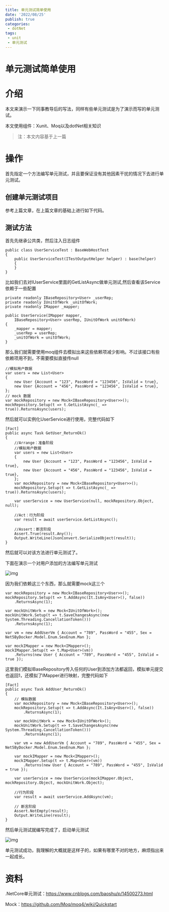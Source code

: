 ```yaml
---
title: 单元测试简单使用
date: '2022/08/25'
publish: true
categories:
 - dotNet
tags:
 - unit
 - 单元测试
---
```

# 单元测试简单使用

# 介绍

本文来演示一下同事教导后的写法，同样有些单元测试是为了演示而写的单元测试。

本文使用组件：Xunit、Moq以及dotNet相关知识

>  注：本文内容基于上一篇

# 操作

首先指定一个方法编写单元测试，并且要保证没有其他因素干扰的情况下去进行单元测试。

## 创建单元测试项目

参考上篇文章，在上篇文章的基础上进行如下代码。

## 测试方法

首先先继承公共类，然后注入日志组件

```
public class UserServiceTest : BaseWebHostTest
{
    public UserServiceTest(ITestOutputHelper helper) : base(helper)
    {
    }
}
```

比如我们去对IUserService里面的GetListAsync做单元测试,然后查看该Service依赖于一些配置

```
private readonly IBaseRepository<User> _userRep;
private readonly IUnitOfWork _unitOfWork;
private readonly IMapper _mapper;

public UserService(IMapper mapper,
    IBaseRepository<User> userRep, IUnitOfWork unitOfWork)
{
    _mapper = mapper;
    _userRep = userRep;
    _unitOfWork = unitOfWork;
}
```

那么我们就需要使用moq组件去模拟出来这些依赖项减少影响。不过该接口有些依赖项用不到，不需要模拟直接传null

```
//模拟用户数据
var users = new List<User>
{
    new User {Account = "123", PassWord = "123456", IsValid = true},
    new User {Account = "456", PassWord = "123456", IsValid = true},
};
// mock 数据
var mockRepository = new Mock<IBaseRepository<User>>();
mockRepository.Setup(t => t.GetListAsync(_ => true)).ReturnsAsync(users);
```

然后就可以实例化UserService进行使用，完整代码如下

```
[Fact]
public async Task GetUser_ReturnOk()
{
    //Arrange：准备阶段
    //模拟用户数据
    var users = new List<User>
    {
        new User {Account = "123", PassWord = "123456", IsValid = true},
        new User {Account = "456", PassWord = "123456", IsValid = true},
    };
    var mockRepository = new Mock<IBaseRepository<User>>();
    mockRepository.Setup(t => t.GetListAsync(_ => true)).ReturnsAsync(users);

    var userService = new UserService(null, mockRepository.Object, null);

    //Act：行为阶段
    var result = await userService.GetListAsync();

    //Assert：断言阶段
    Assert.True(result.Any());
    Output.WriteLine(JsonConvert.SerializeObject(result));
}
```

然后就可以对该方法进行单元测试了。



下面在演示一个对用户添加的方法编写单元测试

![img](https://gitee.com/AZRNG/picture-storage/raw/master/kbms/1631975072340-e40ce55e-c83a-45f7-9213-00374223b06c.png)

因为我们依赖这三个东西，那么就需要mock这三个

```
var mockRepository = new Mock<IBaseRepository<User>>();
mockRepository.Setup(t => t.AddAsync(It.IsAny<User>(), false))
    .ReturnsAsync(1);

var mockUnitWork = new Mock<IUnitOfWork>();
mockUnitWork.Setup(t => t.SaveChangesAsync(new System.Threading.CancellationToken()))
    .ReturnsAsync(1);

var vm = new AddUserVm { Account = "789", PassWord = "455", Sex = Net5ByDocker.Model.Enum.SexEnum.Man };

var mockIMapper = new Mock<IMapper>();
mockIMapper.Setup(t => t.Map<User>(vm))
    .Returns(new User { Account = "789", PassWord = "455", IsValid = true });
```

这里我们模拟IBaseRepository传入任何的User到添加方法都返回，模拟单元提交也返回1，还模拟了IMapper进行映射，完整代码如下

```
[Fact]
public async Task AddUser_ReturnOk()
{
    // 模拟数据
    var mockRepository = new Mock<IBaseRepository<User>>();
    mockRepository.Setup(t => t.AddAsync(It.IsAny<User>(), false))
        .ReturnsAsync(1);

    var mockUnitWork = new Mock<IUnitOfWork>();
    mockUnitWork.Setup(t => t.SaveChangesAsync(new System.Threading.CancellationToken()))
        .ReturnsAsync(1);

    var vm = new AddUserVm { Account = "789", PassWord = "455", Sex = Net5ByDocker.Model.Enum.SexEnum.Man };

    var mockIMapper = new Mock<IMapper>();
    mockIMapper.Setup(t => t.Map<User>(vm))
        .Returns(new User { Account = "789", PassWord = "455", IsValid = true });

    var userService = new UserService(mockIMapper.Object, mockRepository.Object, mockUnitWork.Object);

    //行为阶段
    var result = await userService.AddAsync(vm);

    // 断言阶段
    Assert.NotEmpty(result);
    Output.WriteLine(result);
}
```

然后单元测试就编写完成了，启动单元测试

![img](https://gitee.com/AZRNG/picture-storage/raw/master/kbms/1631976003428-be50fafe-b02e-48a0-b4e0-b75a6297b9f2.png)

单元测试成功，我理解的大概就是这样子的，如果有哪里不对的地方，麻烦指出来一起成长。

# 资料

.NetCore单元测试：https://www.cnblogs.com/baoshu/p/14500273.html

Mock：https://github.com/Moq/moq4/wiki/Quickstart

